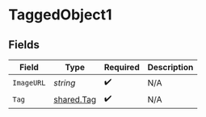 # TaggedObject1


## Fields

| Field                                           | Type                                            | Required                                        | Description                                     |
| ----------------------------------------------- | ----------------------------------------------- | ----------------------------------------------- | ----------------------------------------------- |
| `ImageURL`                                      | *string*                                        | :heavy_check_mark:                              | N/A                                             |
| `Tag`                                           | [shared.Tag](../../../pkg/models/shared/tag.md) | :heavy_check_mark:                              | N/A                                             |